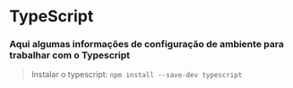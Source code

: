 # TypeScript
### Aqui algumas informações de configuração de ambiente para trabalhar com o Typescript

> Instalar o typescript:
> `npm install --save-dev typescript`
